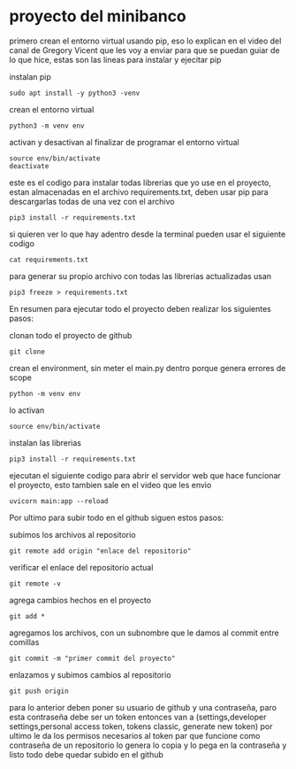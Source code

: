 # proyecto del minibanco

primero crean el entorno virtual usando pip, eso lo explican en el video del canal de Gregory Vicent que les voy
a enviar para que se puedan guiar de lo que hice, estas son las lineas para instalar y ejecitar pip

instalan pip
```
sudo apt install -y python3 -venv
```
crean el entorno virtual
```
python3 -m venv env
```
activan y desactivan al finalizar de programar el entorno virtual
```
source env/bin/activate
deactivate
```

este es el codigo para instalar todas librerias que yo use en el proyecto, estan almacenadas en el archivo
requirements.txt, deben usar pip para descargarlas todas de una vez con el archivo
```
pip3 install -r requirements.txt
```
si quieren ver lo que hay adentro desde la terminal pueden usar el siguiente codigo
```
cat requirements.txt
```
para generar su propio archivo con todas las librerias actualizadas usan
```
pip3 freeze > requirements.txt
```

En resumen para ejecutar todo el proyecto deben realizar los siguientes pasos:

clonan todo el proyecto de github
```
git clone
```
crean el environment, sin meter el main.py dentro porque genera errores de scope
```
python -m venv env
```
lo activan
```
source env/bin/activate
```
instalan las librerias
```
pip3 install -r requirements.txt
```
ejecutan el siguiente codigo para abrir el servidor web que hace funcionar el proyecto, esto tambien sale en el video que les envio
```
uvicorn main:app --reload
```

Por ultimo para subir todo en el github siguen estos pasos:

subimos los archivos al repositorio
```
git remote add origin "enlace del repositorio"
```
verificar el enlace del repositorio actual
```
git remote -v
```
agrega cambios hechos en el proyecto
```
git add *
```
agregamos los archivos, con un subnombre que le damos al commit entre comillas
```
git commit -m "primer commit del proyecto"
```
enlazamos y subimos cambios al repositorio
```
git push origin
```
para lo anterior deben poner su usuario de github y una contraseña, paro esta contraseña debe ser un token
entonces van a (settings,developer settings,personal access token, tokens classic, generate new token)
por ultimo le da los permisos necesarios al token par que funcione como contraseña de un repositorio
lo genera lo copia y lo pega en la contraseña y listo todo debe quedar subido en el github